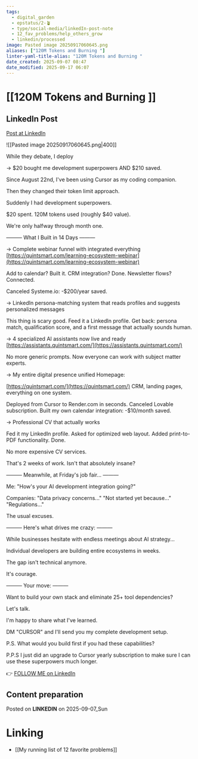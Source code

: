 ```yaml
---
tags:
  - digital_garden
  - epstatus/2-🪴
  - type/social-media/linkedIn-post-note
  - 12_fav_problems/help_others_grow
  - linkedin/processed
image: Pasted image 20250917060645.png
aliases: ["120M Tokens and Burning "]
linter-yaml-title-alias: "120M Tokens and Burning "
date_created: 2025-09-07 08:47
date_modified: 2025-09-17 06:07
---
```

# [[120M Tokens and Burning ]]

## LinkedIn Post

[Post at LinkedIn](https://www.linkedin.com/posts/sebastiankamilli_while-they-debate-i-deploy-20-bought-activity-7370359920053100544-Lmrn?utm_source=share&utm_medium=member_desktop&rcm=ACoAAA1M1pkBgWCYPhT45EpfLiHzViQqRWNCIv4)

![[Pasted image 20250917060645.png|400]]

While they debate, I deploy

→ $20 bought me development superpowers AND $210 saved.

Since August 22nd, I've been using Cursor as my coding companion.

Then they changed their token limit approach.

Suddenly I had development superpowers.

$20 spent. 120M tokens used (roughly $40 value).

We're only halfway through month one.

———
What I Built in 14 Days
———

→ Complete webinar funnel with integrated everything [https://quintsmart.com/learning-ecosystem-webinar](https://quintsmart.com/learning-ecosystem-webinar)

Add to calendar? Built it. 
CRM integration? Done. 
Newsletter flows? Connected.

Canceled Systeme.io: -$200/year saved.

→ LinkedIn persona-matching system that reads profiles and suggests personalized messages

This thing is scary good. 
Feed it a LinkedIn profile. 
Get back: persona match, qualification score, and a first message that actually sounds human.

→ 4 specialized AI assistants now live and ready [https://assistants.quintsmart.com/](https://assistants.quintsmart.com/)

No more generic prompts. 
Now everyone can work with subject matter experts. 

→ My entire digital presence unified Homepage:

[https://quintsmart.com/](https://quintsmart.com/) CRM, landing pages, everything on one system.

Deployed from Cursor to Render.com in seconds. 
Canceled Lovable subscription. 
Built my own calendar integration: -$10/month saved.

→ Professional CV that actually works

Fed it my LinkedIn profile. 
Asked for optimized web layout. 
Added print-to-PDF functionality. Done.

No more expensive CV services.

That's 2 weeks of work.  Isn't that absolutely insane?

———
Meanwhile, at Friday's job fair... 
———

Me: "How's your AI development integration going?"

Companies: "Data privacy concerns..." "Not started yet because..." "Regulations..."

The usual excuses.

———
Here's what drives me crazy:
———

While businesses hesitate with endless meetings about AI strategy...

Individual developers are building entire ecosystems in weeks.

The gap isn't technical anymore.

It's courage.

———
Your move:
———

Want to build your own stack and eliminate 25+ tool dependencies?

Let's talk.

I'm happy to share what I've learned.

DM "CURSOR" and I'll send you my complete development setup.

P.S.
What would you build first if you had these capabilities?

P.P.S 
I just did an upgrade to Cursor yearly subscription to make sure I can use these superpowers much longer. 

👉 [FOLLOW ME on LinkedIn](https://www.linkedin.com/comm/mynetwork/discovery-see-all?usecase=PEOPLE_FOLLOWS&followMember=sebastiankamilli)

## Content preparation

Posted on **LINKEDIN** on 2025-09-07_Sun

# Linking

+ [[My running list of 12 favorite problems]]